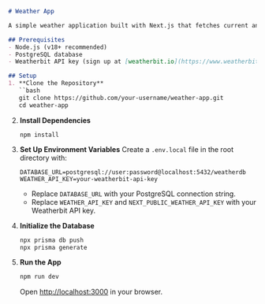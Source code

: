 ```md
# Weather App

A simple weather application built with Next.js that fetches current and forecast weather data for cities using the Weatherbit API, stores it in a PostgreSQL database via Prisma, and allows exporting data in JSON and CSV.

## Prerequisites
- Node.js (v18+ recommended)
- PostgreSQL database
- Weatherbit API key (sign up at [weatherbit.io](https://www.weatherbit.io/))

## Setup
1. **Clone the Repository**
   ``bash
   git clone https://github.com/your-username/weather-app.git
   cd weather-app
   ```

2. **Install Dependencies**
   ```
   npm install
   ```

3. **Set Up Environment Variables**
   Create a `.env.local` file in the root directory with:
   ```
   DATABASE_URL=postgresql://user:password@localhost:5432/weatherdb
   WEATHER_API_KEY=your-weatherbit-api-key
   ```
   - Replace `DATABASE_URL` with your PostgreSQL connection string.
   - Replace `WEATHER_API_KEY` and `NEXT_PUBLIC_WEATHER_API_KEY` with your Weatherbit API key.

4. **Initialize the Database**
   ```bash
   npx prisma db push
   npx prisma generate
   ```

5. **Run the App**
   ```bash
   npm run dev
   ```
   Open [http://localhost:3000](http://localhost:3000) in your browser.
